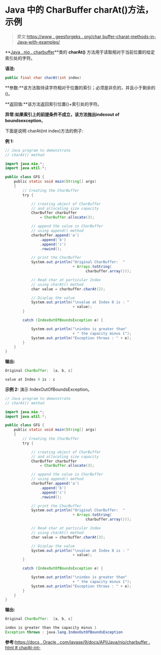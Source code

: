 # Java 中的 CharBuffer charAt()方法，示例

> 原文:[https://www . geesforgeks . org/char buffer-charat-methods-in-Java-with-examples/](https://www.geeksforgeeks.org/charbuffer-charat-methods-in-java-with-examples/)

**[Java . nio . charbuffer](https://www.geeksforgeeks.org/tag/java-charbuffer/)**类的 **charAt()** 方法用于读取相对于当前位置的给定索引处的字符。

**语法:**

```java
public final char charAt(int index)
```

**参数:**该方法取待读字符相对于位置的索引；必须是非负的，并且小于剩余的()。

**返回值:**该方法返回索引位置()+索引处的字符。

**异常:**如果索引上的前提条件不成立，该方法抛出**indexout of boundsexception**。

下面是说明 charAt(int index)方法的例子:

**例 1:**

```java
// Java program to demonstrate
// charAt() method

import java.nio.*;
import java.util.*;

public class GFG {
    public static void main(String[] args)
    {
        // Creating the CharBuffer
        try {

            // creating object of CharBuffer
            // and allocating size capacity
            CharBuffer charbuffer
                = CharBuffer.allocate(3);

            // append the value in CharBuffer
            // using append() method
            charbuffer.append('a')
                .append('b')
                .append('c')
                .rewind();

            // print the CharBuffer
            System.out.println("Original CharBuffer:  "
                               + Arrays.toString(
                                     charbuffer.array()));

            // Read char at particular Index
            // using charAt() method
            char value = charbuffer.charAt(2);

            // Display the value
            System.out.println("\nvalue at Index 0 is : "
                               + value);
        }

        catch (IndexOutOfBoundsException e) {

            System.out.println("\nindex is greater than"
                               + " the capacity minus 1");
            System.out.println("Exception throws : " + e);
        }
    }
}
```

**输出:**

```java
Original CharBuffer:  [a, b, c]

value at Index 0 is : c

```

**示例 2:** 演示 IndexOutOfBoundsException。

```java
// Java program to demonstrate
// charAt() method

import java.nio.*;
import java.util.*;

public class GFG {
    public static void main(String[] args)
    {
        // Creating the CharBuffer
        try {

            // creating object of CharBuffer
            // and allocating size capacity
            CharBuffer charbuffer
                = CharBuffer.allocate(3);

            // append the value in CharBuffer
            // using append() method
            charbuffer.append('a')
                .append('b')
                .append('c')
                .rewind();

            // print the CharBuffer
            System.out.println("Original CharBuffer:  "
                               + Arrays.toString(
                                     charbuffer.array()));

            // Read char at particular Index
            // using charAt() method
            char value = charbuffer.charAt(3);

            // Display the value
            System.out.println("\nvalue at Index 0 is : "
                               + value);
        }

        catch (IndexOutOfBoundsException e) {

            System.out.println("\nindex is greater than"
                               + " the capacity minus 1");
            System.out.println("Exception throws : " + e);
        }
    }
}
```

**输出:**

```java
Original CharBuffer:  [a, b, c]

index is greater than the capacity minus 1
Exception throws : java.lang.IndexOutOfBoundsException

```

**参考:**[https://docs . Oracle . com/javase/9/docs/API/Java/nio/charbuffer . html # charAt-int-](https://docs.oracle.com/javase/9/docs/api/java/nio/CharBuffer.html#charAt-int-)